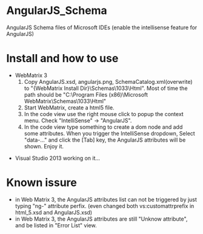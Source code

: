 AngularJS_Schema
================

AngularJS Schema files of Microsoft IDEs (enable the intellisense feature for AngularJS)

# Install and how to use
  + WebMatrix 3
    1. Copy AngularJS.xsd, angularjs.png, SchemaCatalog.xml(overwrite) to "{WebMatrix Install Dir}\Schemas\1033\Html".
       Most of time the path should be "C:\Program Files (x86)\Microsoft WebMatrix\Schemas\1033\Html"
    2. Start WebMatrix, create a html5 file. 
    3. In the code view use the right mouse click to popup the context menu. Check "IntelliSense" -> "AngularJS".
    4. In the code view type something to create a dom node and add some attributes.
       When you trigger the IntelliSense dropdown, Select "data-..." and click the [Tab] key, the AngularJS attributes will be shown. Enjoy it.

  - Visual Studio 2013
    working on it...

# Known issure
  - in Web Matrix 3, the AngularJS attributes list can not be triggered by just typing "ng-" attribute perfix. (even changed both vs:customattrprefix in html_5.xsd and AngularJS.xsd)
  - in Web Matrix 3, the AngularJS attributes are still "Unknow attribute", and be listed in "Error List" view.

